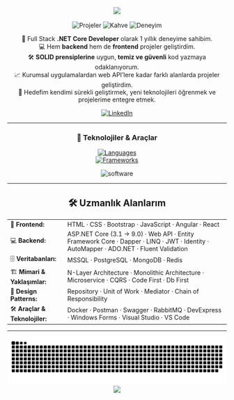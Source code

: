 <div align="center">
  <img src="https://capsule-render.vercel.app/api?type=waving&color=gradient&customColorList=12&height=200&section=header&text=Buğrahan%20Öksüzler&fontSize=40&fontColor=fff&animation=twinkling&fontAlignY=35&desc=Full%20Stack%20.NET%20Core%20Developer&descAlignY=55&descSize=18" />

<br>

![Projeler](https://img.shields.io/badge/Tamamlanan%20Projeler-10%2B-purple?style=for-the-badge&logo=github&logoColor=white)
![Kahve](https://img.shields.io/badge/Tüketilen%20Kahve-200%2B-orange?style=for-the-badge&logo=coffeescript&logoColor=white)
![Deneyim](https://img.shields.io/badge/Deneyim-1%20Yıl-blue?style=for-the-badge&logo=visualstudio&logoColor=white)

🚀 Full Stack **.NET Core Developer** olarak 1 yıllık deneyime sahibim.  
💻 Hem **backend** hem de **frontend** projeler geliştirdim.  
🛠️ **SOLID prensiplerine** uygun, **temiz ve güvenli** kod yazmaya odaklanıyorum.  
📈 Kurumsal uygulamalardan web API’lere kadar farklı alanlarda projeler geliştirdim.  
🎯 Hedefim kendimi sürekli geliştirmek, yeni teknolojileri öğrenmek ve projelerime entegre etmek.  

[![LinkedIn](https://img.shields.io/badge/LinkedIn-%230077B5.svg?logo=linkedin&logoColor=white)](https://www.linkedin.com/in/bugrahanoksuzler/)

---


### 🚀 Teknolojiler & Araçlar

[![Languages](https://go-skill-icons.vercel.app/api/icons?i=cs,c,js,angular,html,css,bootstrap,chatgpt)]()
<br>
[![Frameworks](https://go-skill-icons.vercel.app/api/icons?i=dotnet,sqlserver,mysql,rabbitmq,postman,visualstudio,vscode,github )]()
<br>

 <img src="https://github.com/user-attachments/assets/32634fbf-b87a-49bd-82ae-4b2558a9cf57" alt="software" width="200"/>

---

## 🛠️ Uzmanlık Alanlarım  

<table>
  <tr>
    <td align="left">🎨 <b>Frontend:</b></td>
    <td align="left">HTML · CSS · Bootstrap · JavaScript · Angular · React</td>
  </tr>
  <tr>
    <td align="left">💻 <b>Backend:</b></td>
    <td align="left">
      ASP.NET Core (3.1 → 9.0) · Web API · Entity Framework Core · Dapper · LINQ · JWT · Identity · AutoMapper · ADO.NET · Fluent Validation
    </td>
  </tr>
  <tr>
    <td align="left">🗄️ <b>Veritabanları:</b></td>
    <td align="left">MSSQL · PostgreSQL · MongoDB · Redis</td>
  </tr>
  <tr>
    <td align="left">🏗️ <b>Mimari & Yaklaşımlar:</b></td>
    <td align="left">N-Layer Architecture · Monolithic Architecture · Microservice · CQRS · Code First · Db First</td>
  </tr>
  <tr>
    <td align="left">📐 <b>Design Patterns:</b></td>
    <td align="left">Repository · Unit of Work · Mediator · Chain of Responsibility</td>
  </tr>
  <tr>
    <td align="left">🛠️ <b>Araçlar & Teknolojiler:</b></td>
    <td align="left">Docker · Postman · Swagger · RabbitMQ · DevExpress · Windows Forms · Visual Studio · VS Code</td>
  </tr>
</table>

---

<img src="https://github.com/Platane/snk/raw/output/github-contribution-grid-snake.svg" alt="Snake animation" />

<img src="https://capsule-render.vercel.app/api?type=waving&color=gradient&customColorList=12&height=100&section=footer" />
</div>
